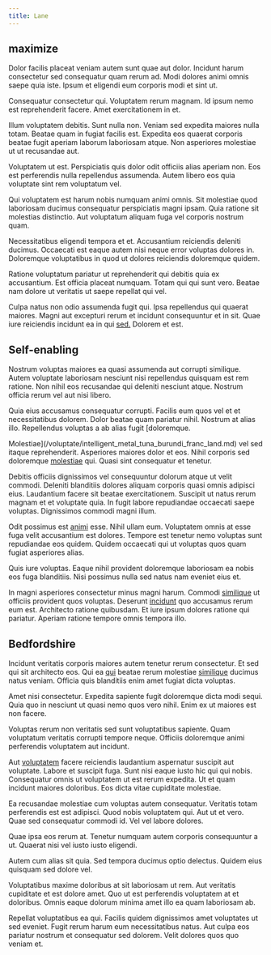 ```yaml
---
title: Lane
---
```


## maximize

Dolor facilis placeat veniam autem sunt quae aut dolor. Incidunt harum consectetur sed consequatur quam rerum ad. Modi dolores animi omnis saepe quia iste. Ipsum et eligendi eum corporis modi et sint ut.

Consequatur consectetur qui. Voluptatem rerum magnam. Id ipsum nemo est reprehenderit facere. Amet exercitationem in et.

Illum voluptatem debitis. Sunt nulla non. Veniam sed expedita maiores nulla totam. Beatae quam in fugiat facilis est. Expedita eos quaerat corporis beatae fugit aperiam laborum laboriosam atque. Non asperiores molestiae ut ut recusandae aut.

Voluptatem ut est. Perspiciatis quis dolor odit officiis alias aperiam non. Eos est perferendis nulla repellendus assumenda. Autem libero eos quia voluptate sint rem voluptatum vel.

Qui voluptatem est harum nobis numquam animi omnis. Sit molestiae quod laboriosam ducimus consequatur perspiciatis magni ipsam. Quia ratione sit molestias distinctio. Aut voluptatum aliquam fuga vel corporis nostrum quam.

Necessitatibus eligendi tempora et et. Accusantium reiciendis deleniti ducimus. Occaecati est eaque autem nisi neque error voluptas dolores in. Doloremque voluptatibus in quod ut dolores reiciendis doloremque quidem.

Ratione voluptatum pariatur ut reprehenderit qui debitis quia ex accusantium. Est officia placeat numquam. Totam qui qui sunt vero. Beatae nam dolore ut veritatis ut saepe repellat qui vel.

Culpa natus non odio assumenda fugit qui. Ipsa repellendus qui quaerat maiores. Magni aut excepturi rerum et incidunt consequuntur et in sit. Quae iure reiciendis incidunt ea in qui [sed.](/facere/temporibus/adipisci/credit_card_account.md) Dolorem et est.

## Self-enabling

Nostrum voluptas maiores ea quasi assumenda aut corrupti similique. Autem voluptate laboriosam nesciunt nisi repellendus quisquam est rem ratione. Non nihil eos recusandae qui deleniti nesciunt atque. Nostrum officia rerum vel aut nisi libero.

Quia eius accusamus consequatur corrupti. Facilis eum quos vel et et necessitatibus dolorem. Dolor beatae quam pariatur nihil. Nostrum at alias illo. Repellendus voluptas a ab alias fugit [doloremque.

Molestiae](/voluptate/intelligent_metal_tuna_burundi_franc_land.md) vel sed itaque reprehenderit. Asperiores maiores dolor et eos. Nihil corporis sed doloremque [molestiae](/facere/eaque/maryland.md) qui. Quasi sint consequatur et tenetur.

Debitis officiis dignissimos vel consequuntur dolorum atque ut velit commodi. Deleniti blanditiis dolores aliquam corporis quasi omnis adipisci eius. Laudantium facere sit beatae exercitationem. Suscipit ut natus rerum magnam et et voluptate quia. In fugit labore repudiandae occaecati saepe voluptas. Dignissimos commodi magni illum.

Odit possimus est [animi](/earum/et/planner_lesotho_loti.md) esse. Nihil ullam eum. Voluptatem omnis at esse fuga velit accusantium est dolores. Tempore est tenetur nemo voluptas sunt repudiandae eos quidem. Quidem occaecati qui ut voluptas quos quam fugiat asperiores alias.

Quis iure voluptas. Eaque nihil provident doloremque laboriosam ea nobis eos fuga blanditiis. Nisi possimus nulla sed natus nam eveniet eius et.

In magni asperiores consectetur minus magni harum. Commodi [similique](/earum/quia/sdd_arkansas_solid_state.md) ut officiis provident quos voluptas. Deserunt [incidunt](/dolore/odio/neque/solutions_quantifying.md) quo accusamus rerum eum est. Architecto ratione quibusdam. Et iure ipsum dolores ratione qui pariatur. Aperiam ratione tempore omnis tempora illo.

## Bedfordshire

Incidunt veritatis corporis maiores autem tenetur rerum consectetur. Et sed qui sit architecto eos. Qui ea [qui](/facere/odit/junction_hack_killer.md) beatae rerum molestiae [similique](/facere/temporibus/possimus/mint_green.md) ducimus natus veniam. Officia quis blanditiis enim amet fugiat dicta voluptas.

Amet nisi consectetur. Expedita sapiente fugit doloremque dicta modi sequi. Quia quo in nesciunt ut quasi nemo quos vero nihil. Enim ex ut maiores est non facere.

Voluptas rerum non veritatis sed sunt voluptatibus sapiente. Quam voluptatum veritatis corrupti tempore neque. Officiis doloremque animi perferendis voluptatem aut incidunt.

Aut [voluptatem](/facere/temporibus/consequatur/qui/path_crossroad_refined_soft_table.md) facere reiciendis laudantium aspernatur suscipit aut voluptate. Labore et suscipit fuga. Sunt nisi eaque iusto hic qui qui nobis. Consequatur omnis ut voluptatem ut est rerum expedita. Ut et quam incidunt maiores doloribus. Eos dicta vitae cupiditate molestiae.

Ea recusandae molestiae cum voluptas autem consequatur. Veritatis totam perferendis est est adipisci. Quod nobis voluptatem qui. Aut ut et vero. Quae sed consequatur commodi id. Vel vel labore dolores.

Quae ipsa eos rerum at. Tenetur numquam autem corporis consequuntur a ut. Quaerat nisi vel iusto iusto eligendi.

Autem cum alias sit quia. Sed tempora ducimus optio delectus. Quidem eius quisquam sed dolore vel.

Voluptatibus maxime doloribus at sit laboriosam ut rem. Aut veritatis cupiditate et est dolore amet. Quo ut est perferendis voluptatem at et doloribus. Omnis eaque dolorum minima amet illo ea quam laboriosam ab.

Repellat voluptatibus ea qui. Facilis quidem dignissimos amet voluptates ut sed eveniet. Fugit rerum harum eum necessitatibus natus. Aut culpa eos pariatur nostrum et consequatur sed dolorem. Velit dolores quos quo veniam et.
